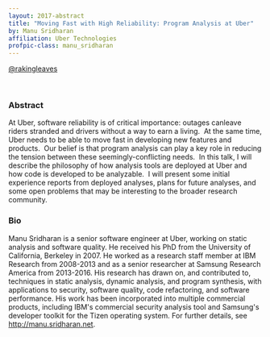 ```yaml
---
layout: 2017-abstract
title: "Moving Fast with High Reliability: Program Analysis at Uber"
by: Manu Sridharan
affiliation: Uber Technologies
profpic-class: manu_sridharan
---
```


[@rakingleaves](https://twitter.com/rakingleaves)

<br/>

### Abstract

At Uber, software reliability is of critical importance: outages canleave riders stranded and drivers without a way to earn a living.  At the same time, Uber needs to be able to move fast in developing new features and products.  Our belief is that program analysis can play a key role in reducing the tension between these seemingly-conflicting needs.  In this talk, I will describe the philosophy of how analysis tools are deployed at Uber and how code is developed to be analyzable.  I will present some initial experience reports from deployed analyses, plans for future analyses, and some open problems that may be interesting to the broader research community.

### Bio

Manu Sridharan is a senior software engineer at Uber, working on
static analysis and software quality.  He received his PhD from the
University of California, Berkeley in 2007.  He worked as a
research staff member at IBM Research from 2008-2013 and as a senior
researcher at Samsung Research America from 2013-2016.  His research
has drawn on, and contributed to, techniques in static analysis,
dynamic analysis, and program synthesis, with applications to
security, software quality, code refactoring, and software
performance.  His work has been incorporated into multiple commercial
products, including IBM's commercial security analysis tool and
Samsung's developer toolkit for the Tizen operating system.  For
further details, see http://manu.sridharan.net.

